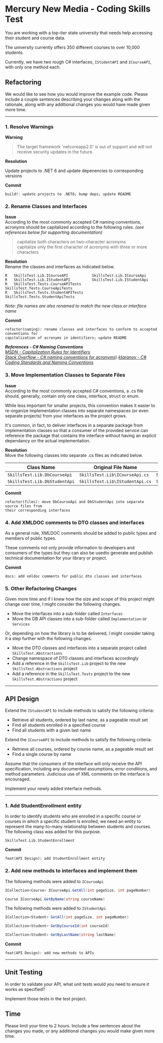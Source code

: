 # Mercury New Media - Coding Skills Test

You are working with a top-tier state university that needs help accessing their student and course data.

The university currently offers 350 different courses to over 10,000 students.

Currently, we have two rough C# interfaces, `IStudentAPI` and `ICourseAPI`, with only one method each.

## Refactoring

We would like to see how you would improve the example code. Please include a couple sentences describing your changes
along with the rationale, along with any additional changes you would have made given more time.

---

### 1. Resolve Warnings

**Warning**
> The target framework 'netcoreapp2.0' is out of support and will not receive security updates in the future.

**Resolution**

Update projects to .NET 6 and update depenencies to corresponding versions

**Commit**

    build!: update projects to .NET6; bump deps; update README

### 2. Rename Classes and Interfaces

**Issue**\
According to the most commonly accepted C# naming conventions, acronyms should be capitalized according to the following rules. *(see references below for supporting documentation)*

> capitalize both characters on two-character acronyms\
> capitalize only the first character of acronyms with three or more characters

**Resolution**\
Rename the classes and interfaces as indicated below.

    R   SkillsTest.Lib.ICourseAPI           SkillsTest.Lib.ICourseApi
    R   SkillsTest.Lib.IStudentAPI          SkillsTest.Lib.IStudentApi
    R   SkillsTest.Tests.CourseAPITests     SkillsTest.Tests.CourseApiTests
    R   SkillsTest.Tests.StudentAPITests    SkillsTest.Tests.StudentApiTests
*Note: file names are also renamed to match the new class or interface name*

**Commit**

    refactor(naming): rename classes and interfaces to conform to accepted conventions for 
    capitalization of acronyms in identifiers; update README

*__References - C# Naming Conventions__*\
[*MSDN - Capitalization Rules for Identifiers*](https://docs.microsoft.com/en-us/dotnet/standard/design-guidelines/capitalization-conventions#capitalization-rules-for-identifiers)\
[*Stack Overflow - C# naming conventions for acronyms*](https://stackoverflow.com/questions/2109171/c-sharp-naming-conventions-for-acronyms#:~:text=DO%20capitalize%20only%20the%20first,of%20a%20camel%2Dcased%20identifier.&text=DO%20NOT%20capitalize%20any%20of,of%20a%20camel%2Dcased%20identifier.)\
[*ktaranov - C# Coding Standards and Naming Conventions*](https://github.com/ktaranov/naming-convention/blob/master/C%23%20Coding%20Standards%20and%20Naming%20Conventions.md)

### 3. Move Implementation Classes to Separate Files

**Issue**\
According to the most commonly accepted C# conventions, a .cs file should, generally, contain only one class, interface, struct or enum.

While less important for smaller projects, this convention makes it easier to re-organize implementation classes into separate namespaces (or even separate projects) from your interfaces as the project grows.

It's common, in fact, to deliver interfaces in a separate package from implementation classes so that a consumer of the provided service can reference the package that contains the interface without having an explicit dependancy on the actual implementation.

**Resolution**\
Move the following classes into separate .cs files as indicated below.

| Class Name | Original File Name | New File Name |
| -------- | -------------- | ----------- |
| `SkillsTest.Lib.DbCourseApi` | `SkillsTest.Lib\ICourseApi.cs` | `SkillsTest.Lib\DbCourseApi.cs` |
| `SkillsTest.Lib.DbStudentApi` | `SkillsTest.Lib\IStudentApi.cs` | `SkillsTest.Lib\DbStudentApi.cs` |


**Commit**

    refactor(files): move DbCourseApi and DbStudentApi into separate source files from
    their corresponding interfaces

### 4. Add XMLDOC comments to DTO classes and interfaces
As a general rule, XMLDOC comments should be added to public types and members of public types.

These comments not only provide information to developers and consumers of the types but they can
also be usedto generate and publish technical documentation for your library or project.

**Commit**

    docs: add xmldoc comments for public dto classes and interfaces

### 5. Other Refactoring Changes

Given more time and if I knew how the size and scope of this project might change over time, I might consider the following changes.
 - Move the interfaces into a sub-folder called `Interfaces`
 - Move the DB API classes into a sub-folder called `Implementation` or `Services`

Or, depending on how the library is to be delivered, I might consider taking it a step further with the following changes.
 - Move the DTO classes and interfaces into a separate project called `SkillsTest.Abstractions`
 - Change namespace of DTO classes and interfaces accordingly
 - Add a reference in the `SkillsTest.Lib` project to the new `SkillsTest.Abstractions` project
 - Add a reference in the `SkillsTest.Tests` project to the new `SkillsTest.Abstractions` project

---

## API Design

Extend the `IStudentAPI` to include methods to satisfy the following criteria:

- Retrieve all students, ordered by last name, as a pageable result set
- Find all students enrolled in a specified course
- Find all students with a given last name

Extend the `ICourseAPI` to include methods to satisfy the following criteria:

- Retrieve all courses, ordered by course name, as a pageable result set
- Find a single course by name

Assume that the consumers of the interface will only receive the API specification, including any
documented assumptions, error conditions, and method parameters. Judicious use of XML comments on the interface
is encouraged.

Implement your newly added interface methods.

---

### 1. Add StudentEnrollment entity
In order to identify students who are enrolled in a specific course or courses in which a specific student is enrolled,
we need an entity to represent the many-to-many relationship between students and courses.  The following class was
added for this purpose.

    SkillsTest.Lib.StudentEnrollment

**Commit**

    feat(API Design): add StudentEnrollment entity


### 2. Add new methods to interfaces and implement them

The following methods were added to `ICourseApi`

```csharp
ICollection<Course> ICourseApi.GetAll(int pageSize, int pageNumber)
```
```csharp
Course ICourseApi.GetByName(string courseName)
```

The following methods were added to `IStudentApi`

```csharp
ICollection<Student> GetAll(int pageSize, int pageNumber)
```
```csharp
ICollection<Student> GetByCourseId(int courseId)
```
```csharp
ICollection<Student> GetByLastName(string lastName)
```

**Commit**

    feat(API Design): add new methods to APIs

---

## Unit Testing

In order to validate your API, what unit tests would you need to ensure it works as specified? 

Implement those tests in the test project.

## Time

Please limit your time to 2 hours. Include a few sentences about the changes you made, or any
additional changes you would make given more time.
